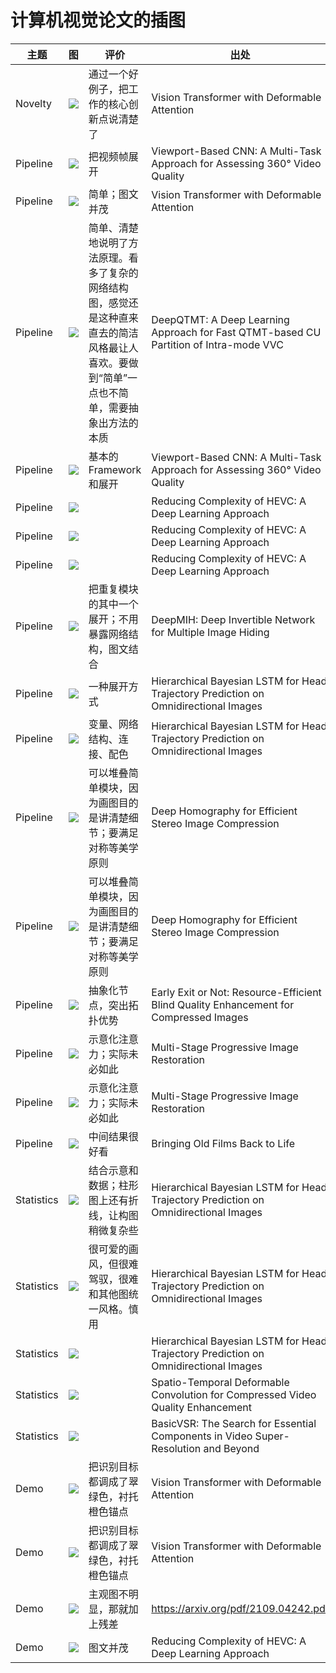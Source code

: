 # 计算机视觉论文的插图

| 主题       | 图                                                                               | 评价                                                                                                                                         | 出处                                                                                  |
| ---------- | -------------------------------------------------------------------------------- | -------------------------------------------------------------------------------------------------------------------------------------------- | ------------------------------------------------------------------------------------- |
| Novelty    | ![](https://raw.githubusercontent.com/ryanxingql/picgo/main/202208221020121.png) | 通过一个好例子，把工作的核心创新点说清楚了                                                                                                   | Vision Transformer with Deformable Attention                                          |
| Pipeline   | ![](https://raw.githubusercontent.com/ryanxingql/picgo/main/202208221021521.png) | 把视频帧展开                                                                                                                                 | Viewport-Based CNN: A Multi-Task Approach for Assessing 360° Video Quality            |
| Pipeline   | ![](https://raw.githubusercontent.com/ryanxingql/picgo/main/202208221022621.png) | 简单；图文并茂                                                                                                                               | Vision Transformer with Deformable Attention                                          |
| Pipeline   | ![](https://raw.githubusercontent.com/ryanxingql/picgo/main/202208221022153.png) | 简单、清楚地说明了方法原理。看多了复杂的网络结构图，感觉还是这种直来直去的简洁风格最让人喜欢。要做到“简单”一点也不简单，需要抽象出方法的本质 | DeepQTMT: A Deep Learning Approach for Fast QTMT-based CU Partition of Intra-mode VVC |
| Pipeline   | ![](https://raw.githubusercontent.com/ryanxingql/picgo/main/202208221023350.png) | 基本的Framework和展开                                                                                                                        | Viewport-Based CNN: A Multi-Task Approach for Assessing 360° Video Quality            |
| Pipeline   | ![](https://raw.githubusercontent.com/ryanxingql/picgo/main/202208221023462.png) |                                                                                                                                              | Reducing Complexity of HEVC: A Deep Learning Approach                                 |
| Pipeline   | ![](https://raw.githubusercontent.com/ryanxingql/picgo/main/202208221023154.png) |                                                                                                                                              | Reducing Complexity of HEVC: A Deep Learning Approach                                 |
| Pipeline   | ![](https://raw.githubusercontent.com/ryanxingql/picgo/main/202208221024231.png) |                                                                                                                                              | Reducing Complexity of HEVC: A Deep Learning Approach                                 |
| Pipeline   | ![](https://raw.githubusercontent.com/ryanxingql/picgo/main/202208221024586.png) | 把重复模块的其中一个展开；不用暴露网络结构，图文结合                                                                                         | DeepMIH: Deep Invertible Network for Multiple Image Hiding                            |
| Pipeline   | ![](https://raw.githubusercontent.com/ryanxingql/picgo/main/202208221024859.png) | 一种展开方式                                                                                                                                 | Hierarchical Bayesian LSTM for Head Trajectory Prediction on Omnidirectional Images   |
| Pipeline   | ![](https://raw.githubusercontent.com/ryanxingql/picgo/main/202208221025045.png) | 变量、网络结构、连接、配色                                                                                                                   | Hierarchical Bayesian LSTM for Head Trajectory Prediction on Omnidirectional Images   |
| Pipeline   | ![](https://raw.githubusercontent.com/ryanxingql/picgo/main/202208221025488.png) | 可以堆叠简单模块，因为画图目的是讲清楚细节；要满足对称等美学原则                                                                             | Deep Homography for Efficient Stereo Image Compression                                |
| Pipeline   | ![](https://raw.githubusercontent.com/ryanxingql/picgo/main/202208221025691.png) | 可以堆叠简单模块，因为画图目的是讲清楚细节；要满足对称等美学原则                                                                             | Deep Homography for Efficient Stereo Image Compression                                |
| Pipeline   | ![](https://raw.githubusercontent.com/ryanxingql/picgo/main/202208221026709.png) | 抽象化节点，突出拓扑优势                                                                                                                     | Early Exit or Not: Resource-Efficient Blind Quality Enhancement for Compressed Images |
| Pipeline   | ![](https://raw.githubusercontent.com/ryanxingql/picgo/main/202208221027445.png) | 示意化注意力；实际未必如此                                                                                                                   | Multi-Stage Progressive Image Restoration                                             |
| Pipeline   | ![](https://raw.githubusercontent.com/ryanxingql/picgo/main/202208221027083.png) | 示意化注意力；实际未必如此                                                                                                                   | Multi-Stage Progressive Image Restoration                                             |
| Pipeline   | ![](https://raw.githubusercontent.com/ryanxingql/picgo/main/202208221027961.png) | 中间结果很好看                                                                                                                               | Bringing Old Films Back to Life                                                       |
| Statistics | ![](https://raw.githubusercontent.com/ryanxingql/picgo/main/202208221025670.png) | 结合示意和数据；柱形图上还有折线，让构图稍微复杂些                                                                                           | Hierarchical Bayesian LSTM for Head Trajectory Prediction on Omnidirectional Images   |
| Statistics | ![](https://raw.githubusercontent.com/ryanxingql/picgo/main/202208221026827.png) | 很可爱的画风，但很难驾驭，很难和其他图统一风格。慎用                                                                                         | Hierarchical Bayesian LSTM for Head Trajectory Prediction on Omnidirectional Images   |
| Statistics | ![](https://raw.githubusercontent.com/ryanxingql/picgo/main/202208221026875.png) |                                                                                                                                              | Hierarchical Bayesian LSTM for Head Trajectory Prediction on Omnidirectional Images   |
| Statistics | ![](https://raw.githubusercontent.com/ryanxingql/picgo/main/202208221037985.png) |                                                                                                                                              | Spatio-Temporal Deformable Convolution for Compressed Video Quality Enhancement       |
| Statistics | ![](https://raw.githubusercontent.com/ryanxingql/picgo/main/202208221046906.png) |                                                                                                                                              | BasicVSR: The Search for Essential Components in Video Super-Resolution and Beyond    |
| Demo       | ![](https://raw.githubusercontent.com/ryanxingql/picgo/main/202208221021963.png) | 把识别目标都调成了翠绿色，衬托橙色锚点                                                                                                       | Vision Transformer with Deformable Attention                                          |
| Demo       | ![](https://raw.githubusercontent.com/ryanxingql/picgo/main/202208221028441.png) | 把识别目标都调成了翠绿色，衬托橙色锚点                                                                                                       | Vision Transformer with Deformable Attention                                          |
| Demo       | ![](https://raw.githubusercontent.com/ryanxingql/picgo/main/202209181603479.png) | 主观图不明显，那就加上残差                                                                                                                   | https://arxiv.org/pdf/2109.04242.pdf                                                  |
| Demo       | ![](https://raw.githubusercontent.com/ryanxingql/picgo/main/202208221022184.png) | 图文并茂                                                                                                                                     | Reducing Complexity of HEVC: A Deep Learning Approach                                 |
